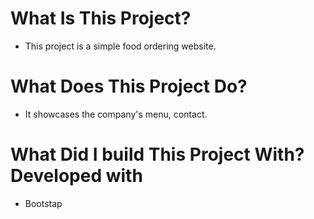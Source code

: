 # What Is This Project?
* This project is a simple food ordering website.

# What Does This Project Do?
* It showcases the company's menu, contact.

# What Did I build This Project With? Developed with
* Bootstap
